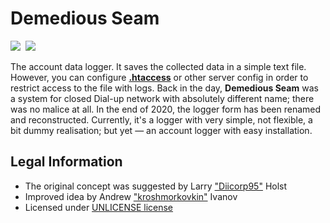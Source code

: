 # Demedious Seam
[![](https://img.shields.io/github/v/release/kroshmorkovkin/demedious-seam?style=plastic)](https://github.com/kroshmorkovkin/demedious-seam/releases/latest)&nbsp;
[![](https://img.shields.io/github/last-commit/kroshmorkovkin/demedious-seam/main?style=plastic)](https://github.com/kroshmorkovkin/demedious-seam/commits/main)

The account data logger. It saves the collected data in a simple text file.
However, you can configure [**.htaccess**](https://en.wikipedia.org/wiki/.htaccess) or other server config in order to restrict access to the file with logs.
Back in the day, **Demedious Seam** was a system for closed Dial-up network with absolutely different name; there was no malice at all.
In the end of 2020, the logger form has been renamed and reconstructed.
Currently, it's a logger with very simple, not flexible, a bit dummy realisation; but yet — an account logger with easy installation.

## Legal Information
* The original concept was suggested by Larry ["Diicorp95"](https://github.com/Diicorp95) Holst
* Improved idea by Andrew ["kroshmorkovkin"](https://github.com/kroshmorkovkin) Ivanov
* Licensed under [UNLICENSE license](https://unlicense.org)
